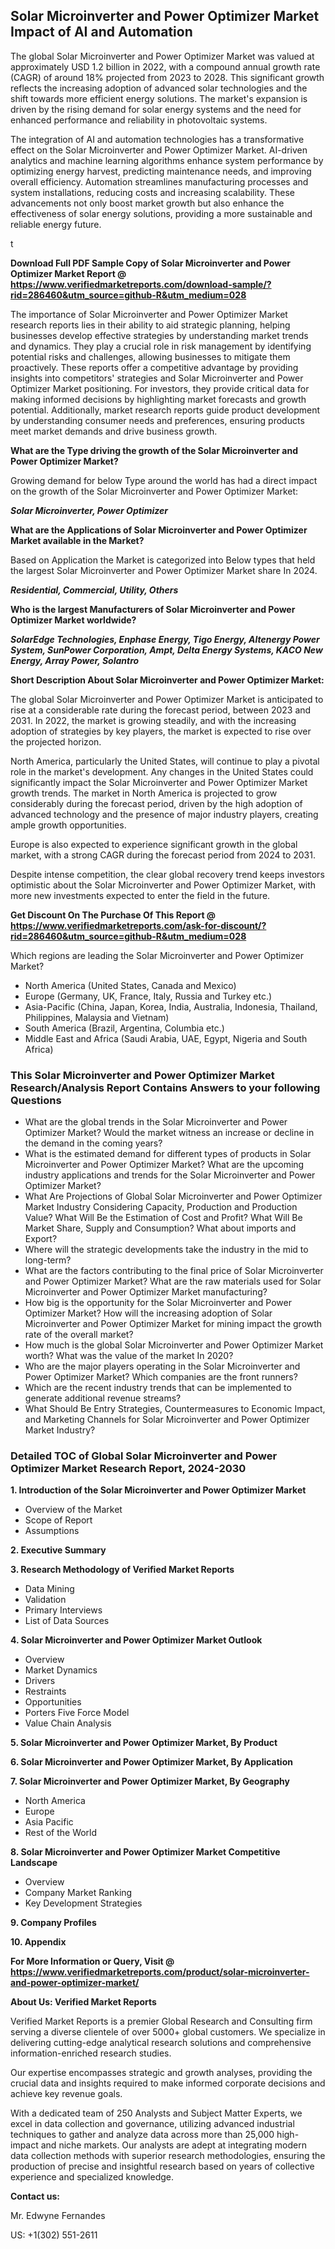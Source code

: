 <h2>Solar Microinverter and Power Optimizer Market Impact of AI and Automation</h2><p>The global Solar Microinverter and Power Optimizer Market was valued at approximately USD 1.2 billion in 2022, with a compound annual growth rate (CAGR) of around 18% projected from 2023 to 2028. This significant growth reflects the increasing adoption of advanced solar technologies and the shift towards more efficient energy solutions. The market's expansion is driven by the rising demand for solar energy systems and the need for enhanced performance and reliability in photovoltaic systems.</p><p>The integration of AI and automation technologies has a transformative effect on the Solar Microinverter and Power Optimizer Market. AI-driven analytics and machine learning algorithms enhance system performance by optimizing energy harvest, predicting maintenance needs, and improving overall efficiency. Automation streamlines manufacturing processes and system installations, reducing costs and increasing scalability. These advancements not only boost market growth but also enhance the effectiveness of solar energy solutions, providing a more sustainable and reliable energy future.</p>t</p><p id="" class=""><strong>Download Full PDF Sample Copy of Solar Microinverter and Power Optimizer Market Report @ <a href="https://www.verifiedmarketreports.com/download-sample/?rid=286460&utm_source=github-R&utm_medium=028" target="_blank">https://www.verifiedmarketreports.com/download-sample/?rid=286460&utm_source=github-R&utm_medium=028</a></strong></p><p>The importance of&nbsp;Solar Microinverter and Power Optimizer Market research reports lies in their ability to aid strategic planning, helping businesses develop effective strategies by understanding market trends and dynamics. They play a crucial role in risk management by identifying potential risks and challenges, allowing businesses to mitigate them proactively. These reports offer a competitive advantage by providing insights into competitors' strategies and Solar Microinverter and Power Optimizer Market positioning. For investors, they provide critical data for making informed decisions by highlighting market forecasts and growth potential. Additionally, market research reports guide product development by understanding consumer needs and preferences, ensuring products meet market demands and drive business growth.</p><p><strong>What are the&nbsp;Type driving the growth of the Solar Microinverter and Power Optimizer Market?</strong></p><p id="" class="">Growing demand for below Type around the world has had a direct impact on the growth of the Solar Microinverter and Power Optimizer Market:</p><em><strong>Solar Microinverter, Power Optimizer</strong></em></p><strong>What are the&nbsp;Applications&nbsp;of Solar Microinverter and Power Optimizer Market available in the Market?</strong></p><p id="" class="">Based on Application the Market is categorized into Below types that held the largest Solar Microinverter and Power Optimizer Market share In 2024.</p><em><strong>Residential, Commercial, Utility, Others</strong></em></p><strong>Who is the largest Manufacturers of Solar Microinverter and Power Optimizer Market worldwide?</strong></p><p><em><strong>SolarEdge Technologies, Enphase Energy, Tigo Energy, Altenergy Power System, SunPower Corporation, Ampt, Delta Energy Systems, KACO New Energy, Array Power, Solantro</strong></em></p><p id="" class=""><strong>Short Description About Solar Microinverter and Power Optimizer Market:</strong></p><p>The global Solar Microinverter and Power Optimizer Market is anticipated to rise at a considerable rate during the forecast period, between 2023 and 2031. In 2022, the market is growing steadily, and with the increasing adoption of strategies by key players, the market is expected to rise over the projected horizon.</p><p>North America, particularly the United States, will continue to play a pivotal role in the market's development. Any changes in the United States could significantly impact the Solar Microinverter and Power Optimizer Market growth trends. The market in North America is projected to grow considerably during the forecast period, driven by the high adoption of advanced technology and the presence of major industry players, creating ample growth opportunities.</p><p>Europe is also expected to experience significant growth in the global market, with a strong CAGR during the forecast period from 2024 to 2031.</p><p>Despite intense competition, the clear global recovery trend keeps investors optimistic about the Solar Microinverter and Power Optimizer Market, with more new investments expected to enter the field in the future.</p><p id="" class=""><strong>Get Discount On The Purchase Of This Report @ <a href="https://www.verifiedmarketreports.com/ask-for-discount/?rid=286460&utm_source=github-R&utm_medium=028" target="_blank">https://www.verifiedmarketreports.com/ask-for-discount/?rid=286460&utm_source=github-R&utm_medium=028</a></strong></p>Which regions are leading the Solar Microinverter and Power Optimizer Market?</p><ul><li>North America (United States, Canada and Mexico)</li><li>Europe (Germany, UK, France, Italy, Russia and Turkey etc.)</li><li>Asia-Pacific (China, Japan, Korea, India, Australia, Indonesia, Thailand, Philippines, Malaysia and Vietnam)</li><li>South America (Brazil, Argentina, Columbia etc.)</li><li>Middle East and Africa (Saudi Arabia, UAE, Egypt, Nigeria and South Africa)</li></ul><h3 id="" class="">This Solar Microinverter and Power Optimizer Market Research/Analysis Report Contains Answers to your following Questions</h3><ul><li>What are the global trends in the Solar Microinverter and Power Optimizer Market? Would the market witness an increase or decline in the demand in the coming years?</li><li>What is the estimated demand for different types of products in Solar Microinverter and Power Optimizer Market? What are the upcoming industry applications and trends for the Solar Microinverter and Power Optimizer Market?</li><li>What Are Projections of Global Solar Microinverter and Power Optimizer Market Industry Considering Capacity, Production and Production Value? What Will Be the Estimation of Cost and Profit? What Will Be Market Share, Supply and Consumption? What about imports and Export?</li><li>Where will the strategic developments take the industry in the mid to long-term?</li><li>What are the factors contributing to the final price of Solar Microinverter and Power Optimizer Market? What are the raw materials used for Solar Microinverter and Power Optimizer Market manufacturing?</li><li>How big is the opportunity for the Solar Microinverter and Power Optimizer Market? How will the increasing adoption of Solar Microinverter and Power Optimizer Market for mining impact the growth rate of the overall market?</li><li>How much is the global Solar Microinverter and Power Optimizer Market worth? What was the value of the market In 2020?</li><li>Who are the major players operating in the Solar Microinverter and Power Optimizer Market? Which companies are the front runners?</li><li>Which are the recent industry trends that can be implemented to generate additional revenue streams?</li><li>What Should Be Entry Strategies, Countermeasures to Economic Impact, and Marketing Channels for Solar Microinverter and Power Optimizer Market Industry?</li></ul><h3 id="" class="">Detailed TOC of Global Solar Microinverter and Power Optimizer Market Research Report, 2024-2030</h3><p id="" class=""><strong>1. Introduction of the Solar Microinverter and Power Optimizer Market</strong></p><ul><li>Overview of the Market</li><li>Scope of Report</li><li>Assumptions</li></ul><p id="" class=""><strong>2. Executive Summary</strong></p><p id="" class=""><strong>3. Research Methodology of Verified Market Reports</strong></p><ul><li>Data Mining</li><li>Validation</li><li>Primary Interviews</li><li>List of Data Sources</li></ul><p id="" class=""><strong>4. Solar Microinverter and Power Optimizer Market Outlook</strong></p><ul><li>Overview</li><li>Market Dynamics</li><li>Drivers</li><li>Restraints</li><li>Opportunities</li><li>Porters Five Force Model</li><li>Value Chain Analysis</li></ul><p id="" class=""><strong>5. Solar Microinverter and Power Optimizer Market, By Product</strong></p><p id="" class=""><strong>6. Solar Microinverter and Power Optimizer Market, By Application</strong></p><p id="" class=""><strong>7. Solar Microinverter and Power Optimizer Market, By Geography</strong></p><ul><li>North America</li><li>Europe</li><li>Asia Pacific</li><li>Rest of the World</li></ul><p id="" class=""><strong>8. Solar Microinverter and Power Optimizer Market Competitive Landscape</strong></p><ul><li>Overview</li><li>Company Market Ranking</li><li>Key Development Strategies</li></ul><p id="" class=""><strong>9. Company Profiles</strong></p><p id="" class=""><strong>10. Appendix</strong></p><p id="" class=""><strong>For More Information or Query, Visit @ <a href="https://www.verifiedmarketreports.com/product/solar-microinverter-and-power-optimizer-market/" target="_blank">https://www.verifiedmarketreports.com/product/solar-microinverter-and-power-optimizer-market/</a></strong></p><p id="" class=""><strong>About Us: Verified Market Reports</strong></p><p id="" class="">Verified Market Reports is a premier Global Research and Consulting firm serving a diverse clientele of over 5000+ global customers. We specialize in delivering cutting-edge analytical research solutions and comprehensive information-enriched research studies.</p><p id="" class="">Our expertise encompasses strategic and growth analyses, providing the crucial data and insights required to make informed corporate decisions and achieve key revenue goals.</p><p id="" class="">With a dedicated team of 250 Analysts and Subject Matter Experts, we excel in data collection and governance, utilizing advanced industrial techniques to gather and analyze data across more than 25,000 high-impact and niche markets. Our analysts are adept at integrating modern data collection methods with superior research methodologies, ensuring the production of precise and insightful research based on years of collective experience and specialized knowledge.</p><p id="" class=""><strong>Contact us:</strong></p><p id="" class="">Mr. Edwyne Fernandes</p><p id="" class="">US: +1(302) 551-2611</p>